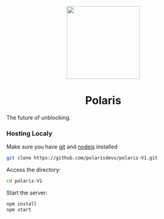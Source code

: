 <p align="center">
  <img src="https://raw.githubusercontent.com/polarisdevs/polaris-V1/main/static/assets/icons/polaris.png" width="190px"/>
</p>
<h1 align="center">Polaris</h1>
The future of unblocking.

### Hosting Localy
Make sure you have [git](https://git-scm.com/) and [nodejs](https://nodejs.org/) installed

````bash
git clone https://github.com/polarisdevs/polaris-V1.git
````
Access the directory:
````bash
cd polaris-V1
````
Start the server:
````bash
npm install
npm start
````
